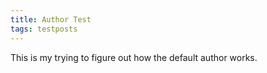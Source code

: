```yaml
---
title: Author Test
tags: testposts
---
```


This is my trying to figure out how the default author works.
